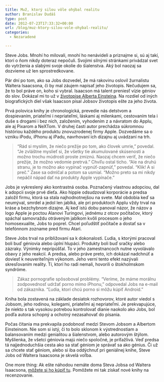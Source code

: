 ```yaml
---
title: Muž, ktorý silou vôle ohýbal realitu
author: Branislav Dudáš
type: post
date: 2012-07-23T17:33:32+00:00
url: /blog/muz-ktory-silou-vole-ohybal-realitu/
categories:
  - Nezaradené

---
```

Steve Jobs. Mnohí ho milovali, mnohí ho nenávideli a priznajme si, sú aj takí, ktorí o ňom nikdy doteraz nepočuli. Svojimi silnými stránkami privádzal svet do vytrženia a slabými svoje okolie do šialenstva. Aký bol naozaj sa dozvieme už len sprostredkovane.

Pár dní po tom, ako sa Jobs dozvedel, že má rakovinu oslovil žurnalistu Waltera Isaacsona, či by mal záujem napísať jeho životopis. Nečudujem sa, že to bol práve on, koho si vybral. Isaacson má talent preniesť vízie géniov do slov. Dokázal mi to už v <a title="Einstein: Sionista, komunista, ateista?" href="/blog/einstein-sionista-komunista-ateista/">životopise Alberta Einsteina</a>. Na rozdiel od iných biografických diel však Isaacson písal Jobsov životopis ešte za jeho života.

Prvá polovica knihy je chronologická, prevedie nás detstvom a dospievaním, priateľmi i nepriateľmi, láskami aj milenkami, cestovaním tela i duše s drogami i bez nich, založením, vyhodením z a návratom do Applu, ale aj Pixarom a NeXTom. V druhej časti autor prechádza súkromnou históriou každého produktu znovuzrodenej firmy Apple. Dozvedáme sa o vzniku iPodu, iPhonu aj iPadu, navrhovaní ich dizajnu aj uvádzaní na trh.

> “Rád si myslím, že niečo prežije po tom, ako človek umrie,” povedal. “Je zvláštne myslieť si, že všetky tie akumulované skúsenosti a možno trochu múdrosti proste zmiznú. Naozaj chcem veriť, že niečo prežije, že možno vedomie pretrvá.” Chvíľu ostal ticho. “Ale na druhú stranu, je to možno ako vypínač vypnúť-zapnúť,” povedal. “Klik! A si preč.” Zase sa odmlčal a potom sa usmial. “Možno preto sa mi nikdy nepáčil nápad dať na produkty Apple vypínače.”

Jobs je vykreslený ako kontrastná osoba. Poznačený vlastnou adopciou, dal k adopcii svoje prvé dieťa. Ako hippie odsudzoval korporácie a predsa založil firmu, ktorá sa stala najhodnotnejšou na svete. Mal obdobia keď sa neumýval, smrdel a jedol len jablká, ale pri produktoch Applu vždy trval na kráse a bezchybnom dizajne. Aj keď istú dobu panoval názor, že názov a logo Apple je poctou Alanovi Turingovi, jednému z otcov počítačov, ktorý spáchal samovraždu otráveným jablkom kvôli procesom o jeho homosexualite, Jobs to poprel. Chcel poľudštiť počítače a dostať sa v telefónnom zozname pred firmu Atari.

Steve Jobs trval na približovaní sa k dokonalosti. Ľudia, s ktorými pracoval boli buď géniovia alebo úplní hlupáci. Produkty boli buď sračky alebo zázraky. Výnimky nepripúšťal. To v jeho zamestnancoch nutne vyvolávalo obavy z jeho reakcií. A predsa, alebo práve preto, ich dokázal nadchnúť a doviesť k neuveriteľným výkonom. Jeho verní tento efekt nazývali skresľovaním reality. Tí, ktorí ho radi nemali, hovorili o štokholmskom syndróme.

> Zákaz pornografie spôsoboval problémy. “Veríme, že máme morálnu zodpovednosť udržať porno mimo iPhonu,” odpovedal Jobs na e-mail od zákazníka. “Ľudia, ktorí chcú porno si môžu kúpiť Android.”

Kniha bola zostavená na základe desiatok rozhovorov, ktoré autor viedol s Jobsom, jeho rodinou, kolegami, priateľmi aj nepriateľmi. Je prekvapujúce, že niekto s tak vysokou potrebou kontrolovať dianie naokolo ako Jobs, bol podľa autora schopný a ochotný nezasahovať do písania.

Počas čítania ma prekvapila podobnosť medzi Stevom Jobsom a Albertom Einsteinom. Nie som si istý, či to bolo sklonom k výstrednostiam a balansovaním medzi genialitou a šialenstvom, alebo autorovým štýlom. Myšlienka, že všetci géniovia majú niečo spoločné, je príťažlivá. Veď predsa tá najjednoduchšia cesta ako sa stať géniom je správať sa ako génius. Či už sa chcete stať géniom, alebo si iba oddýchnuť pri geniálnej knihe, Steve Jobs od Waltera Isaacsona je skvelá voľba.

One more thing: Ak ešte náhodou nemáte doma Steva Jobsa od Waltera Isaacsona, <a title="Steve Jobs" href="http://www.gorila.sk/product/364870" target="_blank">môžete si ho kúpiť tu</a>. Pomôžete mi tak získať nové knihy na recenzovanie.